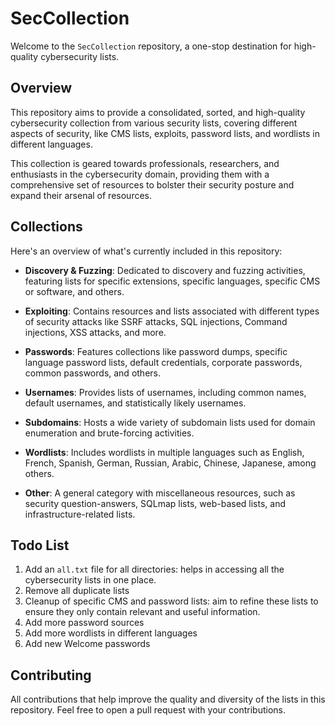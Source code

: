 # SecCollection

Welcome to the `SecCollection` repository, a one-stop destination for high-quality cybersecurity lists.

## Overview

This repository aims to provide a consolidated, sorted, and high-quality cybersecurity collection from various security lists, covering different aspects of security, like CMS lists, exploits, password lists, and wordlists in different languages.

This collection is geared towards professionals, researchers, and enthusiasts in the cybersecurity domain, providing them with a comprehensive set of resources to bolster their security posture and expand their arsenal of resources.

## Collections

Here's an overview of what's currently included in this repository:

- **Discovery & Fuzzing**: Dedicated to discovery and fuzzing activities, featuring lists for specific extensions, specific languages, specific CMS or software, and others.

- **Exploiting**: Contains resources and lists associated with different types of security attacks like SSRF attacks, SQL injections, Command injections, XSS attacks, and more.
  
- **Passwords**: Features collections like password dumps, specific language password lists, default credentials, corporate passwords, common passwords, and others.

- **Usernames**: Provides lists of usernames, including common names, default usernames, and statistically likely usernames.

- **Subdomains**: Hosts a wide variety of subdomain lists used for domain enumeration and brute-forcing activities.

- **Wordlists**: Includes wordlists in multiple languages such as English, French, Spanish, German, Russian, Arabic, Chinese, Japanese, among others.

- **Other**: A general category with miscellaneous resources, such as security question-answers, SQLmap lists, web-based lists, and infrastructure-related lists.

## Todo List

1. Add an `all.txt` file for all directories: helps in accessing all the cybersecurity lists in one place.
2. Remove all duplicate lists
3. Cleanup of specific CMS and password lists: aim to refine these lists to ensure they only contain relevant and useful information.
4. Add more password sources
5. Add more wordlists in different languages
6. Add new Welcome<year> passwords

## Contributing

All contributions that help improve the quality and diversity of the lists in this repository. Feel free to open a pull request with your contributions.
